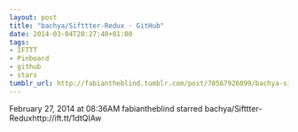 ```yaml
---
layout: post
title: "bachya/Sifttter-Redux · GitHub"
date: 2014-03-04T20:27:40+01:00
tags:
- IFTTT
- Pinboard
- github
- stars
tumblr_url: http://fabiantheblind.tumblr.com/post/78567926099/bachya-sifttter-redux-github
---
```

February 27, 2014 at 08:36AM
fabiantheblind starred bachya/Sifttter-Reduxhttp://ift.tt/1dtQIAw

